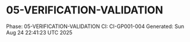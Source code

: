 # 05-VERIFICATION-VALIDATION
Phase: 05-VERIFICATION-VALIDATION
CI: CI-GP001-004
Generated: Sun Aug 24 22:41:23 UTC 2025
